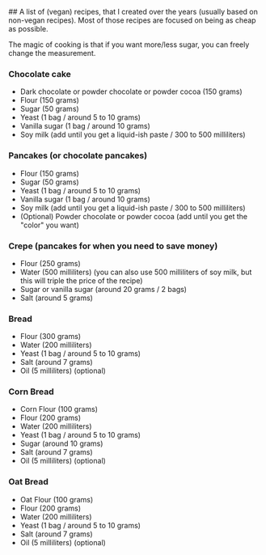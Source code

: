 ## A list of (vegan) recipes, that I created over the years (usually based on non-vegan recipes). Most of those recipes are focused on being as cheap as possible.

The magic of cooking is that if you want more/less sugar, you can freely change the measurement.

### Chocolate cake

- Dark chocolate or powder chocolate or powder cocoa (150 grams)
- Flour (150 grams)
- Sugar (50 grams)
- Yeast (1 bag / around 5 to 10 grams)
- Vanilla sugar (1 bag / around 10 grams)
- Soy milk (add until you get a liquid-ish paste / 300 to 500 milliliters)

### Pancakes (or chocolate pancakes)

- Flour (150 grams)
- Sugar (50 grams)
- Yeast (1 bag / around 5 to 10 grams)
- Vanilla sugar (1 bag / around 10 grams)
- Soy milk (add until you get a liquid-ish paste / 300 to 500 milliliters)
- (Optional) Powder chocolate or powder cocoa (add until you get the "color" you want)

### Crepe (pancakes for when you need to save money)

- Flour (250 grams)
- Water (500 milliliters) (you can also use 500 milliliters of soy milk, but this will triple the price of the recipe)
- Sugar or vanilla sugar (around 20 grams / 2 bags)
- Salt (around 5 grams)

### Bread

- Flour (300 grams)
- Water (200 milliliters)
- Yeast (1 bag / around 5 to 10 grams)
- Salt (around 7 grams)
- Oil (5 milliliters) (optional)

### Corn Bread

- Corn Flour (100 grams)
- Flour (200 grams)
- Water (200 milliliters)
- Yeast (1 bag / around 5 to 10 grams)
- Sugar (around 10 grams)
- Salt (around 7 grams)
- Oil (5 milliliters) (optional)

### Oat Bread

- Oat Flour (100 grams)
- Flour (200 grams)
- Water (200 milliliters)
- Yeast (1 bag / around 5 to 10 grams)
- Salt (around 7 grams)
- Oil (5 milliliters) (optional)
